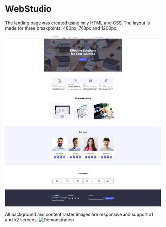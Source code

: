 # WebStudio

The landing page was created using only HTML and CSS. The layout is made for three breakpoints: 480px, 768px and 1200px.

<img src="./images/webstudio-page.png" alt="webstudio-page">

All background and content raster images are responsive and support x1 and x2 screens.
![Demonstration](./assets/web-studio.png)
